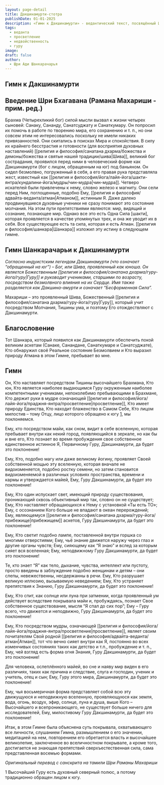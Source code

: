 ```yaml
---
layout: page-detail
title: Дакшинамурти-стотра
publishDate: 01-01-2025
description: «Гимн к Дакшинамурти» - ведантический текст, посвящённый Шиве в образе Божественного Учителя, наставляющего через молчание. Дакшинамурти раскрывается как воплощение высшего знания, устраняющий неведение и иллюзии, ведущий к осознанию истинного Я (Атмана). Гимн подчёркивает недвойственность, природу сознания и силу внутреннего просветления, достигаемого через медитацию, размышление и почитание Гуру.
tags:
  - веданта
  - просветление
  - недвойственность
  - гуру
image: 
draft: false
author:
  - Шри Ади Шанкарачарья
---
```


## Гимн к Дакшинамурти
## Введение Шри Бхагавана (Рамана Махариши - прим. ред.)
 Брахма (Четырехликий бог) силой мысли вызвал к жизни четырех сыновей: Санаку, Сананду, Санатсуджату и Санаткумару. Он попросил их помочь в работе по творению мира, его сохранению и т. п., но они совсем этим не интересовались поскольку не имели никаких привязанностей. Они скитались в поисках Мира и спокойствия. В силу их крайнего бесстрастия и готовности (для восприятия духовных наставлений) [[религия и философия/санатана дхарма/божества и демоны/божества и святые нашей традиции/шива|Шива]], великий бог сострадания, проявился перед ними в человеческий форме как Дакшинамурти (бог с лицом, обращенным на юг) под баньяном. Он сидел безмолвно, погруженный в себя, а его правая рука представляла жест, известный как [[религия и философия/йога/лайя-йога/шакти-янтра/кундалини-йога/мудры/чин-мудра|чин-мудра]]. Четверо искателей были привлечены к нему, словно железо к магниту. Они сели перед Ним, поглощенные, подобно Ему, [[религия и философия/адвайта-веданта/атман|Атманом]], истинным Я. Даже далеко продвинувшиеся духовные ученики не сразу понимают это состояние молчания. На этом пути препятствиями являются: мир, видящий и сознание, познающее мир. Однако все это есть Одна Сила \[шакти\], которая проявляется в качестве упомянутых трех, и она же уводит их в себя. Все существующее есть та сила, которая и есть Атман. [[религия и философия/шанкара|Шанкара]] изложил эту истину в следующем гимне.

## Гимн Шанкарачарьи к Дакшинамурти
_Согласно индуистским легендам Дакшинамурти (что означает “обращенный на юг”) – Бог, или Шива, проявленный как юноша. Он является Божественным [[религия и философия/санатана дхарма/гуру-йога/гуру|Гуру]] и руководит учениками, старшими по возрасту, посредством безмолвного влияния на их Сердце. Имя также разделяется как Дакшина-амурти и означает “Бесформенная Сила”._ 

 Махариши – это проявленный Шива, Божественный [[религия и философия/санатана дхарма/гуру-йога/гуру|Гуру]], который учит посредством Молчания, Тишины ума, и поэтому Его отождествляют с Дакшинамурти.

## Благословение
 Тот Шанкара, который появился как Дакшинамурти обеспечить покой великим аскетам (Санаке, Санандане, Санаткумаре и Санатсуджате), Кто обнаружил своё Реальное состояние Безмолвием и Кто выразил природу Атмана в этом Гимне, пребывает во мне.

## Гимн
 Он, Кто наставляет посредством Тишины высочайшего Брахмана, Кто юн, Кто является наиболее выдающимся Гуру окруженным наиболее компетентными учениками, непоколебимо пребывающими в Брахмане, Кто держит руки в мудре означающей [[религия и философия/йога/лайя-йога/праджня-янтра/просветление|просветление]], Кто имеет природу Единства, Кто находит блаженство в Самом Себе, Кто лицом милостив – тому Отцу, лицо которого обращено к югу [1](#1), мы поклоняемся.

 Ему, кто посредством майи, как сном, видит в себе вселенную, которая пребывает внутри как некий город, появляющийся в зеркале, но как бы и вне его, Кто познает во время пробуждения свое собственное единственное истинное Я, Первичному Гуру, Дакшинамурти, да будет это поклонение!

 Ему, Кто, подобно магу или даже великому йогину, проявляет Своей собственной мощью эту вселенную, которая вначале не видоизменяется, подобно ростку семени, но затем становится видоизменяемой в различных условиях пространства, времени и кармы и утверждается майей, Ему, Гуру Дакшинамурти, да будет это поклонение!

 Ему, Кто один испускает свет, имеющий природу существования, проникающий сквозь объективный мир так, словно он не существует; Ему, Кто наставляет обращающихся к Нему с установкой «Ты есть ТО»; Ему, с осознанием Кого больше не впадают в океан перерождений; Ему, являющемуся [[религия и философия/санатана дхарма/гуру-йога/прибежище|прибежищем]] аскетов, Гуру Дакшинамурти, да будет это поклонение!

 Ему, Кто светит подобно лампе, поставленной внутри горшка со многими отверстиями; Ему, чьё знание движется наружу через глаз и другие органы чувств; Ему, сияющему как “Я знаю” и вслед за которым сияет вся вселенная; Ему, неподвижному Гуру Дакшинамурти, да будет это поклонение!

 Те, кто знает “Я” как тело, дыхание, чувства, интеллект или пустоту, просто введены в заблуждение подобно женщинам и детям – они слепы, невежественны, несдержанны в речи. Ему, Кто разрушает великую иллюзию, вызываемую неведением; Ему, Кто устраняет препятствия к Знанию, Гуру Дакшинамурти, да будет это поклонение!

 Ему, Кто спит, как солнце или луна при затмении, когдa проявленный ум действует вследствие покрывала майи и, пробуждаясь, познает Свое собственное существование, мысля “Я спал до сих пор”; Ему – Гуру всего, что движется и неподвижно, Гуру Дакшинамурти, да будет это поклонение!

 Ему, Кто посредством мудры, означающей [[религия и философия/йога/лайя-йога/праджня-янтра/просветление|просветление]], являет своим почитателям Свой родной [[религия и философия/адвайта-веданта/атман|Атман]], тот что вечно сияет внутри как Я, постоянно во всех изменчивых состояниях таких как детство и т.п., пробуждение и т. п., Ему, чей взгляд есть форма огня Знания, Гуру Дакшинамурти, да будет это поклонение!

 Для человека, ослеплённого майей, во сне и наяву мир виден в его различиях, таких как причина и следствие, слуга и господин, ученик и учитель, отец и сын; Ему, Гуру этого мира, Дакшинамурти, да будет это поклонение!

 Ему, чья восьмеричная форма представляет собой всю эту движущуюся и неподвижную вселенную, проявляющуюся как земля, вода, огонь, воздух, эфир, солнце, луна и душа, выше Кого – Высочайшего и всепроникающего, не существует больше ничего для исследователей, Ему, милостивому Гуру Дакшинамурти, да будет это поклонение!

 Итак, в этом Гимне была объяснена суть покрывала, охватывающего все личности, слушанием Гимна, размышлением о его значении, медитацией на нем, повторением его обретается власть и высочайшее великолепие, заключенное во вселичностном покрывале, а кроме того, достигается не знающая препятствий сверхъестественная сила, сама представленная восемью формами.

 _Оригинальный перевод с санскрита на тамили Шри Раманы Махариши_ 

1 Высочайший Гуру есть духовный северный полюс, а потому традиционно обращен лицом к югу.